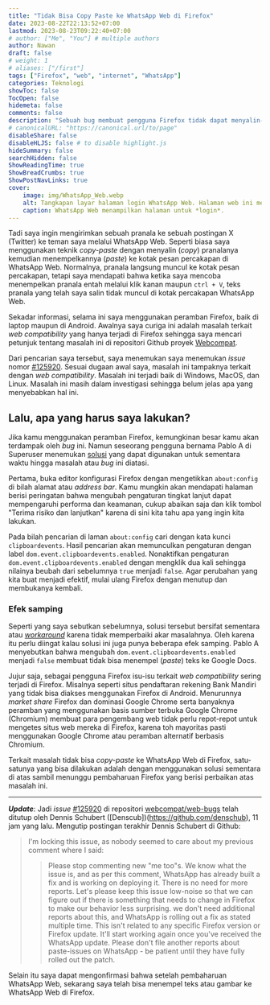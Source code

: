 ```yaml
---
title: "Tidak Bisa Copy Paste ke WhatsApp Web di Firefox"
date: 2023-08-22T22:13:52+07:00
lastmod: 2023-08-23T09:22:40+07:00
# author: ["Me", "You"] # multiple authors
author: Nawan
draft: false
# weight: 1
# aliases: ["/first"]
tags: ["Firefox", "web", "internet", "WhatsApp"]
categories: Teknologi
showToc: false
TocOpen: false
hidemeta: false
comments: false
description: "Sebuah bug membuat pengguna Firefox tidak dapat menyalin-tempel ke WhatsApp Web"
# canonicalURL: "https://canonical.url/to/page"
disableShare: false
disableHLJS: false # to disable highlight.js
hideSummary: false
searchHidden: false
ShowReadingTime: true
ShowBreadCrumbs: true
ShowPostNavLinks: true
cover:
    image: img/WhatsApp_Web.webp
    alt: Tangkapan layar halaman login WhatsApp Web. Halaman web ini memiliki header hijau dengan logo WhatsApp dan tulisan “WhatsApp Web” dalam huruf putih. Isi utama halaman adalah kotak putih dengan kode QR dan instruksi dalam bahasa Indonesia tentang cara menggunakan WhatsApp di komputer. Di bawah instruksi, ada tutorial video dengan tombol putar. Latar belakang halaman web adalah abu-abu terang.
    caption: WhatsApp Web menampilkan halaman untuk *login*.
---
```


Tadi saya ingin mengirimkan sebuah pranala ke sebuah postingan X (Twitter) ke teman saya melalui WhatsApp Web. Seperti biasa saya menggunakan teknik *copy-paste* dengan menyalin (*copy*) pranalanya kemudian menempelkannya (*paste*) ke kotak pesan percakapan di WhatsApp Web. Normalnya, pranala langsung muncul ke kotak pesan percakapan, tetapi saya mendapati bahwa ketika saya mencoba menempelkan pranala entah melalui klik kanan maupun `ctrl + V`, teks pranala yang telah saya salin tidak muncul di kotak percakapan WhatsApp Web.

Sekadar informasi, selama ini saya menggunakan peramban Firefox, baik di laptop maupun di Android. Awalnya saya curiga ini adalah masalah terkait *web compatibility* yang hanya terjadi di Firefox sehingga saya mencari petunjuk tentang masalah ini di repositori Github proyek [Webcompat](https://webcompat.com/).

Dari pencarian saya tersebut, saya menemukan saya menemukan *issue* nomor [#125920](https://github.com/webcompat/web-bugs/issues/125920). Sesuai dugaan awal saya, masalah ini tampaknya terkait dengan *web compatibility*. Masalah ini terjadi baik di Windows, MacOS, dan Linux. Masalah ini masih dalam investigasi sehingga belum jelas apa yang menyebabkan hal ini.

## Lalu, apa yang harus saya lakukan?
Jika kamu menggunakan peramban Firefox, kemungkinan besar kamu akan terdampak oleh *bug* ini. Namun seseorang pengguna bernama Pablo A di Superuser menemukan [solusi](https://superuser.com/a/1804675) yang dapat digunakan untuk sementara waktu hingga masalah atau *bug* ini diatasi.

Pertama, buka editor konfigurasi Firefox dengan mengetikkan `about:config` di bilah alamat atau *address bar*. Kamu mungkin akan mendapati halaman berisi peringatan bahwa mengubah pengaturan tingkat lanjut dapat mempengaruhi performa dan keamanan, cukup abaikan saja dan klik tombol "Terima risiko dan lanjutkan" karena di sini kita tahu apa yang ingin kita lakukan.

Pada bilah pencarian di laman `about:config` cari dengan kata kunci `clipboardevents`. Hasil pencarian akan memunculkan pengaturan dengan label `dom.event.clipboardevents.enabled`. Nonaktifkan pengaturan `dom.event.clipboardevents.enabled` dengan mengklik dua kali sehingga nilainya beubah dari sebelumnya `true` menjadi `false`. Agar perubahan yang kita buat menjadi efektif, mulai ulang Firefox dengan menutup dan membukanya kembali.

### Efek samping
Seperti yang saya sebutkan sebelumnya, solusi tersebut bersifat sementara atau [*workaround*](https://en.wiktionary.org/wiki/workaround#Noun) karena tidak memperbaiki akar masalahnya. Oleh karena itu perlu diingat kalau solusi ini juga punya beberapa efek samping. Pablo A menyebutkan bahwa mengubah `dom.event.clipboardevents.enabled` menjadi `false` membuat tidak bisa menempel (*paste*) teks ke Google Docs.

Jujur saja, sebagai pengguna Firefox isu-isu terkait *web compatibility* sering terjadi di Firefox. Misalnya seperti situs pendaftaran rekening Bank Mandiri yang tidak bisa diakses menggunakan Firefox di Android. Menurunnya *market share* Firefox dan dominasi Google Chrome serta banyaknya peramban yang menggunakan basis sumber terbuka Google Chrome (Chromium) membuat para pengembang web tidak perlu repot-repot untuk mengetes situs web mereka di Firefox, karena toh mayoritas pasti menggunakan Google Chrome atau peramban alternatif berbasis Chromium.

Terkait masalah tidak bisa *copy-paste* ke WhatsApp Web di Firefox, satu-satunya yang bisa dilakukan adalah dengan menggunakan solusi sementara di atas sambil menunggu pembaharuan Firefox yang berisi perbaikan atas masalah ini.

---

***Update***: Jadi *issue* [#125920](https://github.com/webcompat/web-bugs/issues/125920) di repositori [webcompat/web-bugs](https://github.com/webcompat/web-bugs) telah ditutup oleh Dennis Schubert ([Denscub])(https://github.com/denschub), 11 jam yang lalu. Mengutip postingan terakhir Dennis Schubert di Github:

> I'm locking this issue, as nobody seemed to care about my previous comment where I said:
> > Please stop commenting new "me too"s. We know what the issue is, and as per this comment, WhatsApp has already built a fix and is working on deploying it.
> > There is no need for more reports.
> > Let's please keep this issue low-noise so that we can figure out if there is something that needs to change in Firefox to make our behavior less surprising.
> we don't need additional reports about this, and WhatsApp is rolling out a fix as stated multiple time.
> This isn't related to any specific Firefox version or Firefox update.
> It'll start working again once you've received the WhatsApp update.
> Please don't file another reports about paste-issues on WhatsApp - be patient until they have fully rolled out the patch.

Selain itu saya dapat mengonfirmasi bahwa setelah pembaharuan WhatsApp Web, sekarang saya telah bisa menempel teks atau gambar ke WhatsApp Web di Firefox.
